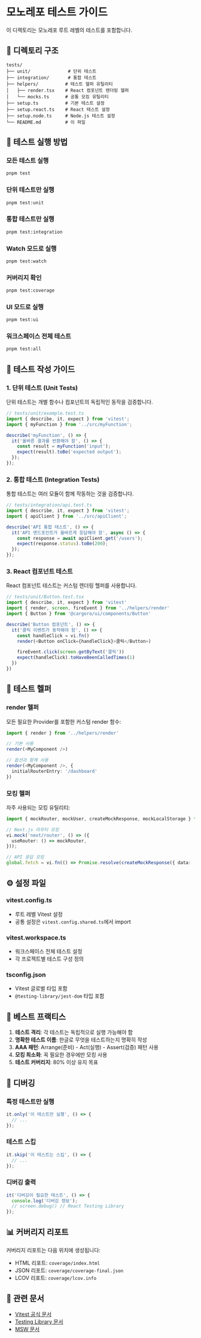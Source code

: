 # 모노레포 테스트 가이드

이 디렉토리는 모노레포 루트 레벨의 테스트를 포함합니다.

## 📁 디렉토리 구조

```
tests/
├── unit/              # 단위 테스트
├── integration/       # 통합 테스트
├── helpers/          # 테스트 헬퍼 유틸리티
│   ├── render.tsx    # React 컴포넌트 렌더링 헬퍼
│   └── mocks.ts      # 공통 모킹 유틸리티
├── setup.ts          # 기본 테스트 설정
├── setup.react.ts    # React 테스트 설정
├── setup.node.ts     # Node.js 테스트 설정
└── README.md         # 이 파일
```

## 🚀 테스트 실행 방법

### 모든 테스트 실행

```bash
pnpm test
```

### 단위 테스트만 실행

```bash
pnpm test:unit
```

### 통합 테스트만 실행

```bash
pnpm test:integration
```

### Watch 모드로 실행

```bash
pnpm test:watch
```

### 커버리지 확인

```bash
pnpm test:coverage
```

### UI 모드로 실행

```bash
pnpm test:ui
```

### 워크스페이스 전체 테스트

```bash
pnpm test:all
```

## 📝 테스트 작성 가이드

### 1. 단위 테스트 (Unit Tests)

단위 테스트는 개별 함수나 컴포넌트의 독립적인 동작을 검증합니다.

```typescript
// tests/unit/example.test.ts
import { describe, it, expect } from 'vitest';
import { myFunction } from '../src/myFunction';

describe('myFunction', () => {
  it('올바른 결과를 반환해야 함', () => {
    const result = myFunction('input');
    expect(result).toBe('expected output');
  });
});
```

### 2. 통합 테스트 (Integration Tests)

통합 테스트는 여러 모듈이 함께 작동하는 것을 검증합니다.

```typescript
// tests/integration/api.test.ts
import { describe, it, expect } from 'vitest';
import { apiClient } from '../src/apiClient';

describe('API 통합 테스트', () => {
  it('API 엔드포인트가 올바르게 응답해야 함', async () => {
    const response = await apiClient.get('/users');
    expect(response.status).toBe(200);
  });
});
```

### 3. React 컴포넌트 테스트

React 컴포넌트 테스트는 커스텀 렌더링 헬퍼를 사용합니다.

```typescript
// tests/unit/Button.test.tsx
import { describe, it, expect } from 'vitest'
import { render, screen, fireEvent } from '../helpers/render'
import { Button } from '@cargoro/ui/components/Button'

describe('Button 컴포넌트', () => {
  it('클릭 이벤트가 동작해야 함', () => {
    const handleClick = vi.fn()
    render(<Button onClick={handleClick}>클릭</Button>)

    fireEvent.click(screen.getByText('클릭'))
    expect(handleClick).toHaveBeenCalledTimes(1)
  })
})
```

## 🔧 테스트 헬퍼

### render 헬퍼

모든 필요한 Provider를 포함한 커스텀 render 함수:

```typescript
import { render } from '../helpers/render'

// 기본 사용
render(<MyComponent />)

// 옵션과 함께 사용
render(<MyComponent />, {
  initialRouterEntry: '/dashboard'
})
```

### 모킹 헬퍼

자주 사용되는 모킹 유틸리티:

```typescript
import { mockRouter, mockUser, createMockResponse, mockLocalStorage } from '../helpers/mocks';

// Next.js 라우터 모킹
vi.mock('next/router', () => ({
  useRouter: () => mockRouter,
}));

// API 응답 모킹
global.fetch = vi.fn(() => Promise.resolve(createMockResponse({ data: 'test' })));
```

## ⚙️ 설정 파일

### vitest.config.ts

- 루트 레벨 Vitest 설정
- 공통 설정은 `vitest.config.shared.ts`에서 import

### vitest.workspace.ts

- 워크스페이스 전체 테스트 설정
- 각 프로젝트별 테스트 구성 정의

### tsconfig.json

- Vitest 글로벌 타입 포함
- `@testing-library/jest-dom` 타입 포함

## 🎯 베스트 프랙티스

1. **테스트 격리**: 각 테스트는 독립적으로 실행 가능해야 함
2. **명확한 테스트 이름**: 한글로 무엇을 테스트하는지 명확히 작성
3. **AAA 패턴**: Arrange(준비) - Act(실행) - Assert(검증) 패턴 사용
4. **모킹 최소화**: 꼭 필요한 경우에만 모킹 사용
5. **테스트 커버리지**: 80% 이상 유지 목표

## 🐛 디버깅

### 특정 테스트만 실행

```typescript
it.only('이 테스트만 실행', () => {
  // ...
});
```

### 테스트 스킵

```typescript
it.skip('이 테스트는 스킵', () => {
  // ...
});
```

### 디버깅 출력

```typescript
it('디버깅이 필요한 테스트', () => {
  console.log('디버깅 정보');
  // screen.debug() // React Testing Library
});
```

## 📊 커버리지 리포트

커버리지 리포트는 다음 위치에 생성됩니다:

- HTML 리포트: `coverage/index.html`
- JSON 리포트: `coverage/coverage-final.json`
- LCOV 리포트: `coverage/lcov.info`

## 🔗 관련 문서

- [Vitest 공식 문서](https://vitest.dev)
- [Testing Library 문서](https://testing-library.com)
- [MSW 문서](https://mswjs.io)
